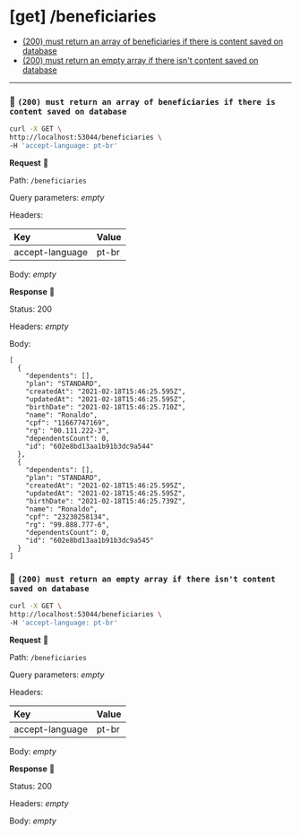 # [get] /beneficiaries

* [(200) must return an array of beneficiaries if there is content saved on database](#d482c50f67)
* [(200) must return an empty array if there isn't content saved on database](#bff4920131)

---

### :chicken: `(200) must return an array of beneficiaries if there is content saved on database` <a name="d482c50f67"></a>

```sh
curl -X GET \
http://localhost:53044/beneficiaries \
-H 'accept-language: pt-br'
```

**Request** :egg:

Path: `/beneficiaries`

Query parameters: _empty_

Headers: 

| Key | Value |
| :--- | :--- |
| accept-language | pt-br |

Body: _empty_

**Response** :hatching_chick:

Status: 200

Headers: _empty_

Body: 

```
[
  {
    "dependents": [],
    "plan": "STANDARD",
    "createdAt": "2021-02-18T15:46:25.595Z",
    "updatedAt": "2021-02-18T15:46:25.595Z",
    "birthDate": "2021-02-18T15:46:25.710Z",
    "name": "Ronaldo",
    "cpf": "11667747169",
    "rg": "00.111.222-3",
    "dependentsCount": 0,
    "id": "602e8bd13aa1b91b3dc9a544"
  },
  {
    "dependents": [],
    "plan": "STANDARD",
    "createdAt": "2021-02-18T15:46:25.595Z",
    "updatedAt": "2021-02-18T15:46:25.595Z",
    "birthDate": "2021-02-18T15:46:25.739Z",
    "name": "Ronaldo",
    "cpf": "23230258134",
    "rg": "99.888.777-6",
    "dependentsCount": 0,
    "id": "602e8bd13aa1b91b3dc9a545"
  }
]
```

### :chicken: `(200) must return an empty array if there isn't content saved on database` <a name="bff4920131"></a>

```sh
curl -X GET \
http://localhost:53044/beneficiaries \
-H 'accept-language: pt-br'
```

**Request** :egg:

Path: `/beneficiaries`

Query parameters: _empty_

Headers: 

| Key | Value |
| :--- | :--- |
| accept-language | pt-br |

Body: _empty_

**Response** :hatching_chick:

Status: 200

Headers: _empty_

Body: _empty_
